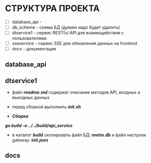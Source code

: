 # СТРУКТУРА ПРОЕКТА

- [ ] database_api -
- [ ] db_scheme - схемы БД (думаю надо будет удалить)
- [ ] dtservice1 - сервис RESTful API для взаимодействия с пользователями.
- [ ] sseservice - сервис SSE для обновления данных на frontend
- [ ] docs - документация

## database_api

## dtservice1

- файл ***readme.md*** содержит описание методов API, входных и выходных данных

- перед сборкой выполнить ***init.sh***

- ***Сборка***

***go build -o ../../build/api_service***

- в каталог ***build*** скопировать файл БД: ***metro.db*** и файл настроек gateway: ***init.json***

## docs
